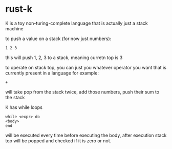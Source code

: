 # rust-k

K is a toy non-turing-complete language that is actually just a stack machine

to push a value on a stack (for now just numbers):
```
1 2 3
```
this will push 1, 2, 3 to a stack, meaning curretn top is 3

to operate on stack top, you can just you whatever operator you want that is currently present in a language
for example:
```
+
```
will take pop from the stack twice, add those numbers, push their sum to the stack

K has while loops

```
while <expr> do
<body>
end
```

<expr> will be executed every time before executing the body, after <expr> execution stack top will be popped
and checked if it is zero or not.
